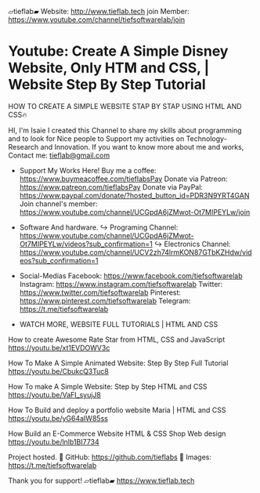 ▱tieflab▰ Website: http://www.tieflab.tech
join Member: https://www.youtube.com/channel/tiefsoftwarelab/join

# Youtube: Create A Simple Disney Website, Only HTM and CSS, | Website Step By Step Tutorial

HOW TO CREATE A SIMPLE WEBSITE STAP BY STAP USING HTML AND CSS🔥

HI, I'm Isaie I created this Channel to share my skills about programming and to look for Nice people to Support my activities on Technology-Research and Innovation.
If you want to know more about me and works, Contact me: tieflab@gmail.com

- Support My Works Here!
Buy me a coffee: https://www.buymeacoffee.com/tieflabsPay
Donate via Patreon: https://www.patreon.com/tieflabsPay
Donate via PayPal: https://www.paypal.com/donate/?hosted_button_id=PDR3N9YRT4GAN
Join channel's member: https://www.youtube.com/channel/UCGpdA6jZMwot-Ot7MIPEYLw/join

- Software And hardware.
↪︎  Programing Channel: https://www.youtube.com/channel/UCGpdA6jZMwot-Ot7MIPEYLw/videos?sub_confirmation=1
↪︎ Electronics Channel: https://www.youtube.com/channel/UCV2zh74lrmKON87GTbKZHdw/videos?sub_confirmation=1

- Social-Medias
Facebook:  https://www.facebook.com/tiefsoftwarelab
Instagram: https://www.instagram.com/tiefsoftwarelab
Twitter:  https://www.twitter.com/tiefsoftwarelab
Pinterest: https://www.pinterest.com/tiefsoftwarelab
Telegram: https://t.me/tiefsoftwarelab

- WATCH MORE, WEBSITE FULL TUTORIALS | HTML AND CSS

How to create Awesome Rate Star  from HTML, CSS and JavaScript
https://youtu.be/xt1EVDOWV3c

How To Make A Simple Animated Website: Step By Step Full Tutorial 
https://youtu.be/CbukcQ3Tuc8

How To make  A Simple Website:  Step by Step HTML and CSS 
https://youtu.be/VaFI_syujJ8

How To Build and deploy a portfolio website Maria | HTML and CSS
https://youtu.be/yG64aIW85ss

How  Build an E-Commerce Website  HTML & CSS Shop Web design 
https://youtu.be/lnlb1BI7734

Project hosted.
🔽 GitHub: https://github.com/tieflabs
🔽 Images:  https://t.me/tiefsoftwarelab

Thank you for support!
▱tieflab▰ https://www.tieflab.tech
